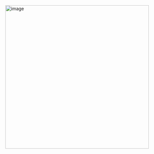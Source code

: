 
<img width="450" alt="image" src="https://user-images.githubusercontent.com/78983104/202280707-d936c8f3-ac33-4f70-8bc4-768d5bfb1c83.png">
